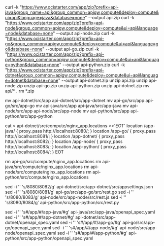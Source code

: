 curl -k "https://www.ocistarter.com/app/zip?prefix=api-java&group_name=api&group_common=apigw,compute&deploy=compute&ui=api&language=java&database=none" --output api.zip
curl -k "https://www.ocistarter.com/app/zip?prefix=api-node&group_common=apigw,compute&deploy=compute&ui=api&language=node&database=none" --output api-node.zip
curl -k "https://www.ocistarter.com/app/zip?prefix=api-go&group_common=apigw,compute&deploy=compute&ui=api&language=go&database=none" --output api-go.zip
curl -k "https://www.ocistarter.com/app/zip?prefix=api-python&group_common=apigw,compute&deploy=compute&ui=api&language=python&database=none" --output api-python.zip
curl -k "https://www.ocistarter.com/app/zip?prefix=api-dotnet&group_common=apigw,compute&deploy=compute&ui=api&language=dotnet&database=none" --output api-dotnet.zip
unzip api.zip
unzip api-node.zip
unzip api-go.zip
unzip api-python.zip
unzip api-dotnet.zip
mv api/* .
rm *.zip

mv api-dotnet/src/app api-dotnet/src/app-dotnet
mv api-go/src/app api-go/src/app-go
mv api-java/src/app api-java/src/app-java
mv api-node/src/app api-node/src/app-node
mv api-python/src/app api-python/src/app-python

cat > api-dotnet/src/compute/nginx_app.locations <<'EOT' 
  location /app-java/ { 
    proxy_pass http://localhost:8080/; 
  } 
  location /app-go/ { 
    proxy_pass http://localhost:8081/; 
  } 
  location /app-dotnet/ { 
    proxy_pass http://localhost:8082/; 
  } 
  location /app-node/ { 
    proxy_pass http://localhost:8083/; 
  } 
  location /app-python/ { 
    proxy_pass http://localhost:8084/; 
  } 
EOT

rm api-go/src/compute/nginx_app.locations
rm api-java/src/compute/nginx_app.locations
rm api-node/src/compute/nginx_app.locations
rm api-python/src/compute/nginx_app.locations

sed -i '' 's/8080/8082/g' api-dotnet/src/app-dotnet/src/appsettings.json
sed -i '' 's/8080/8081/g' api-go/src/app-go/src/rest.go
sed -i '' 's/8080/8083/g' api-node/src/app-node/src/rest.js
sed -i '' 's/8080/8084/g' api-python/src/app-python/src/rest.py

sed -i '' 's#/app/#/app-java/#g' api-java/src/app-java/openapi_spec.yaml
sed -i '' 's#/app/#/app-dotnet/#g' api-dotnet/src/app-dotnet/openapi_spec.yaml
sed -i '' 's#/app/#/app-go/#g' api-go/src/app-go/openapi_spec.yaml
sed -i '' 's#/app/#/app-node/#g' api-node/src/app-node/openapi_spec.yaml
sed -i '' 's#/app/#/app-python/#g' api-python/src/app-python/openapi_spec.yaml
